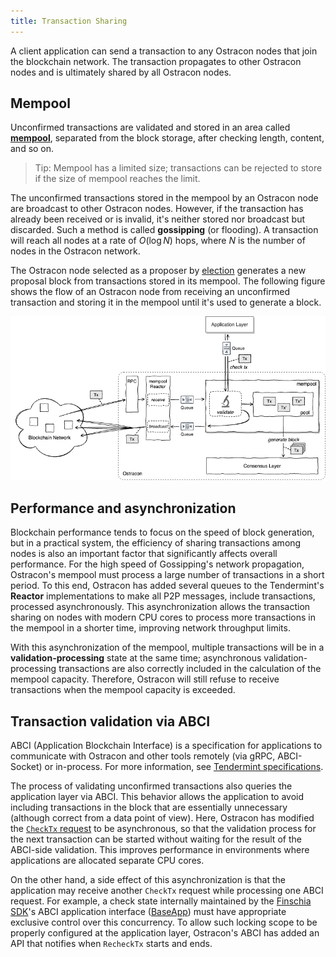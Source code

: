 ```yaml
---
title: Transaction Sharing
---
```


A client application can send a transaction to any Ostracon nodes that join the blockchain network. The transaction propagates to other Ostracon nodes and is ultimately shared by all Ostracon nodes.

## Mempool

Unconfirmed transactions are validated and stored in an area called [**mempool**](https://github.com/tendermint/tendermint/blob/v0.34.x/spec/abci/apps.md#mempool-connection), separated from the block storage, after checking length, content, and so on.
> Tip: Mempool has a limited size; transactions can be rejected to store if the size of mempool reaches the limit.

The unconfirmed transactions stored in the mempool by an Ostracon node are broadcast to other Ostracon nodes. However, if the transaction has already been received or is invalid, it's neither stored nor broadcast but discarded. Such a method is called **gossipping** (or flooding). A transaction will reach all nodes at a rate of $O(\log N)$ hops, where $N$ is the number of nodes in the Ostracon network.

The Ostracon node selected as a proposer by [election](02-consensus.md#election) generates a new proposal block from transactions stored in its mempool. The following figure shows the flow of an Ostracon node from receiving an unconfirmed transaction and storing it in the mempool until it's used to generate a block.

![Mempool in Ostracon structure](../static/tx-sharing/mempool.png)

## Performance and asynchronization

Blockchain performance tends to focus on the speed of block generation, but in a practical system, the efficiency of sharing transactions among nodes is also an important factor that significantly affects overall performance. For the high speed of Gossipping's network propagation, Ostracon's mempool must process a large number of transactions in a short period.
To this end, Ostracon has added several queues to the Tendermint's **Reactor** implementations to make all P2P messages, include transactions, processed asynchronously. This asynchronization allows the transaction sharing on nodes with modern CPU cores to process more transactions in the mempool in a shorter time, improving network throughput limits.

With this asynchronization of the mempool, multiple transactions will be in a **validation-processing** state at the same time; asynchronous validation-processing transactions are also correctly included in the calculation of the mempool capacity. Therefore, Ostracon will still refuse to receive transactions when the mempool capacity is exceeded.

## Transaction validation via ABCI

ABCI (Application Blockchain Interface) is a specification for applications to communicate with Ostracon and other tools remotely (via gRPC, ABCI-Socket) or in-process. For more information, see [Tendermint specifications](https://github.com/tendermint/tendermint/tree/main/spec/abci).

The process of validating unconfirmed transactions also queries the application layer via ABCI. This behavior allows the application to avoid including transactions in the block that are essentially unnecessary (although correct from a data point of view). Here, Ostracon has modified the [`CheckTx` request](https://github.com/tendermint/tendermint/blob/main/spec/abci/abci.md#mempool-connection) to be asynchronous, so that the validation process for the next transaction can be started without waiting for the result of the ABCI-side validation. This improves performance in environments where applications are allocated separate CPU cores.

On the other hand, a side effect of this asynchronization is that the application may receive another `CheckTx` request while processing one ABCI request. For example, a check state internally maintained by the [Finschia SDK](https://github.com/Finschia/finschia-sdk)'s ABCI application interface ([BaseApp](https://github.com/Finschia/finschia-sdk/blob/main/baseapp/baseapp.go)) must have appropriate exclusive control over this concurrency. To allow such locking scope to be properly configured at the application layer, Ostracon's ABCI has added an API that notifies when `RecheckTx` starts and ends.
